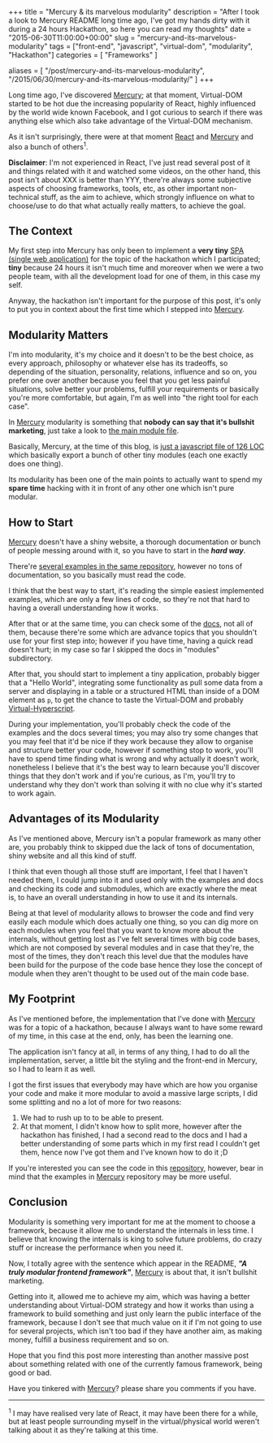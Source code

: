 +++
title = "Mercury & its marvelous modularity"
description = "After I took a look to Mercury README long time ago, I've got my hands dirty with it during a 24 hours Hackathon, so here you can read my thoughts"
date = "2015-06-30T11:00:00+00:00"
slug = "mercury-and-its-marvelous-modularity"
tags = ["front-end", "javascript", "virtual-dom", "modularity", "Hackathon"]
categories = [
  "Frameworks"
]

aliases = [
  "/post/mercury-and-its-marvelous-modularity",
  "/2015/06/30/mercury-and-its-marvelous-modularity/"
]
+++

Long time ago, I've discovered <a target="_blank" href="https://github.com/Raynos/mercury" rel="nofollow">Mercury</a>; at that moment, Virtual-DOM started to be hot due the increasing popularity of React, highly influenced by the world wide known Facebook, and I got curious to search if there was anything else which also take advantage of the Virtual-DOM mechanism.

As it isn't surprisingly, there were at that moment <a target="_blank" href="http://facebook.github.io/react/">React</a> and <a target="__blank_" href="https://github.com/Raynos/mercury" rel="nofollow">Mercury</a> and also a bunch of others<sup>1</sup>.

__Disclaimer__: I'm not experienced in React, I've just read several post of it and things related with it and watched some videos, on the other hand, this post isn't about XXX is better than YYY, there're always some subjective aspects of choosing frameworks, tools, etc, as other important non-technical stuff, as the aim to achieve, which strongly influence on what to choose/use to do that what actually really matters, to achieve the goal.


## The Context

My first step into Mercury has only been to implement a __very tiny__ <a target="_blank" href="https://en.wikipedia.org/wiki/Single-page_application"> SPA (single web application)</a> for the  topic of the hackathon which I participated; __tiny__ because 24 hours it isn't much time and moreover when we were a two people team, with all the development load for one of them, in this case my self.

Anyway, the hackathon isn't important for the purpose of this post, it's only to put you in context about the first time which I stepped into <a target="_blank" href="https://github.com/Raynos/mercury" rel="nofollow">Mercury</a>.


## Modularity Matters

I'm into modularity, it's my choice and it doesn't to be the best choice, as every approach, philosophy or whatever else has its tradeoffs, so depending of the situation, personality, relations, influence and so on, you prefer one over another because you feel that you get less painful situations, solve better your problems, fulfill your requirements or basically you're more comfortable, but again, I'm as well into "the right tool for each case".

In <a target="_blank" href="https://github.com/Raynos/mercury" rel="nofollow">Mercury</a> modularity is something that __nobody can say that it's bullshit marketing__, just take a look to <a target="_blank" href="https://github.com/Raynos/mercury/blob/649410edca7236c5b99ec45f5b139c01528022d8/index.js#L13L66" rel="nofollow">the main module file</a>.

Basically, Mercury, at the time of this blog, is <a target="_blank" href="https://github.com/Raynos/mercury/blob/649410edca7236c5b99ec45f5b139c01528022d8/index.js" rel="nofollow">just a javascript file of 126 LOC</a> which basically export a bunch of other tiny modules (each one exactly does one thing).

Its modularity has been one of the main points to actually want to spend my __spare time__ hacking with it in front of any other one which isn't pure modular.


## How to Start

<a target="_blank" href="https://github.com/Raynos/mercury" rel="nofollow">Mercury</a> doesn't have a shiny website, a thorough documentation or bunch of people messing around with it, so you have to start in the ___hard way___.

There're <a target="_blank" href="https://github.com/Raynos/mercury/tree/master/examples/" rel="nofollow">several examples in the same repository</a>, however no tons of documentation, so you basically must read the code.

I think that the best way to start, it's reading the simple easiest implemented examples, which are only a few lines of code, so they're not that hard to having a overall understanding how it works.

After that or at the same time, you can check some of the <a target="_blank" href="https://github.com/Raynos/mercury/tree/master/docs" rel="nofollow">docs</a>, not all of them, because there're some which are advance topics that you shouldn't use for your first step into; however if you have time, having a quick read doesn't hurt; in my case so far I skipped the docs in "modules" subdirectory.

After that, you should start to implement a tiny application, probably bigger that a "Hello World", integrating some functionality as pull some data from a server and displaying in a table or a structured HTML than inside of a DOM element as `p`, to get the chance to taste the Virtual-DOM and probably <a target="_blank" href="https://github.com/Matt-Esch/virtual-dom#example---creating-a-vtree-using-virtual-hyperscript" rel="nofollow">Virtual-Hyperscript</a>.

During your implementation, you'll probably check the code of the examples and the docs several times; you may also try some changes that you may feel that it'd be nice if they work because they allow to organise and structure better your code, however if something stop to work, you'll have to spend time finding what is wrong and why actually it doesn't work, nonetheless I believe that it's the best way to learn because you'll discover things that they don't work and if you're curious, as I'm, you'll try to understand why they don't work than solving it with no clue why it's started to work again.


## Advantages of its Modularity

As I've mentioned above, Mercury isn't a popular framework as many other are, you probably think to skipped due the lack of tons of documentation, shiny website and all this kind of stuff.

I think that even though all those stuff are important, I feel that I haven't needed them, I could jump into it and used only with the examples and docs and checking its code and submodules, which are exactly where the meat is, to have an overall understanding in how to use it and its internals.

Being at that level of modularity allows to browser the code and find very easily each module which does actually one thing, so you can dig more on each modules when you feel that you want to know more about the internals, without getting lost as I've felt several times with big code bases, which are not composed by several modules and in case that they're, the most of the times, they don't reach this level due that the modules have been build for the purpose of the code base hence they lose the concept of module when they aren't thought to be used out of the main code base.


## My Footprint

As I've mentioned before, the implementation that I've done with <a target="_blank" href="https://github.com/Raynos/mercury">Mercury</a> was for a topic of a hackathon, because I always want to have some reward of my time, in this case at the end, only, has been the learning one.

The application isn't fancy at all, in terms of any thing, I had to do all the implementation, server, a little bit the styling and the front-end in Mercury, so I had to learn it as well.

I got the first issues that everybody may have which are how you organise your code and make it more modular to avoid a massive large scripts, I did some splitting and no a lot of more for two reasons:

1. We had to rush up to to be able to present.
2. At that moment, I didn't know how to split more, however after the hackathon has finished, I had a second read to the docs and I had a better understanding of some parts which in my first read I couldn't get them, hence now I've got them and I've known how to do it ;D

If you're interested you can see the code in this <a target="_blank" href="https://github.com/ifraixedes/hack-destination-london-2015" rel="nofollow">repository</a>, however, bear in mind that the examples in <a target="_blank" href="https://github.com/Raynos/mercury" rel="nofollow">Mercury</a> repository may be more useful.

## Conclusion

Modularity is something very important for me at the moment to choose a framework, because it allow me to understand the internals in less time. I believe that knowing the internals is king to solve future problems, do crazy stuff or increase the performance when you need it.

Now, I totally agree with the sentence which appear in the README, ___"A truly modular frontend framework"___, <a target="_blank" href="https://github.com/Raynos/mercury" rel="nofollow">Mercury</a> is about that, it isn't bullshit marketing.

Getting into it, allowed me to achieve my aim, which was having a better understanding about Virtual-DOM strategy and how it works than using a framework to build something and just only learn the public interface of the framework, because I don't see that much value on it if I'm not going to use for several projects, which isn't too bad if they have another aim, as making money, fulfill a business requirement and so on.

Hope that you find this post more interesting than another massive post about something related with one of the currently famous framework, being good or bad.


Have you tinkered with <a target="_blank" href="https://github.com/Raynos/mercury" rel="nofollow">Mercury</a>? please share you comments if you have.


----
<p class="definition"><sup>1</sup> I may have realised very late of React, it may have been there for a while, but at least people surrounding myself in the virtual/physical world weren't talking about it as they're talking at this time.<p>
